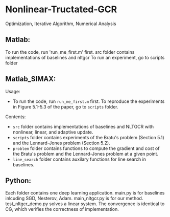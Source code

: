 # Nonlinear-Tructated-GCR
Optimization, Iterative Algorithm, Numerical Analysis

## Matlab:
 To run the code, run 'run_me_first.m' first. 
src folder contains implementations of baselines and nltgcr
 To run an experiment, go to scripts folder

## Matlab_SIMAX:
Usage:

- To run the code, run `run_me_first.m` first. To reproduce the experiments in Figure 5.1-5.3 of the paper, go to `scripts` folder.

Contents:
- `src` folder contains implementations of baselines and NLTGCR with nonlinear, linear, and adaptive update.
- `scripts` folder contains experiments of the Bratu's problem (Section 5.1) and the Lennard-Jones problem (Section 5.2).
- `problem` folder contains functions to compute the gradient and cost of the Bratu's problem and the Lennard-Jones problem at a given point.
- `line_search` folder contains auxilary functions for line search in baselines.

## Python:
 Each folder contains one deep learning application. main.py is for baselines inlcuding SGD, Nesterov, Adam. main_nltgcr.py is for our method.
test_nltgcr_demo.py solves a linear system. The convergence is identical to CG, which verifies the correctness of implementation. 
